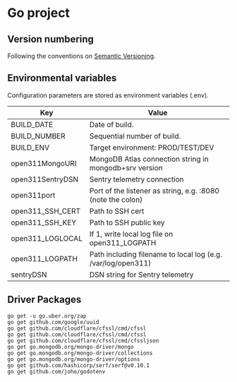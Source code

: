 # Go project

## Version numbering
Following the conventions on [Semantic Versioning](https://semver.org/).

## Environmental variables

Configuration parameters are stored as environment variables (.env).

| Key | Value |
| --- | --- |
| BUILD_DATE | Date of build. |
| BUILD_NUMBER | Sequential number of build. |
| BUILD_ENV | Target environment: PROD/TEST/DEV |
| open311MongoURI | MongoDB Atlas connection string in mongodb+srv version |
| open311SentryDSN | Sentry telemetry connection |
| open311port | Port of the listener as string, e.g. :8080 (note the colon) |
| open311_SSH_CERT | Path to SSH cert |
| open311_SSH_KEY | Path to SSH public key |
| open311_LOGLOCAL | If 1, write local log file on open311_LOGPATH |
| open311_LOGPATH | Path including filename to local log (e.g. /var/log/open311) |
| sentryDSN | DSN string for Sentry telemetry |

## Driver Packages

```
go get -u go.uber.org/zap     
go get github.com/google/uuid     
go get github.com/cloudflare/cfssl/cmd/cfssl  
go get github.com/cloudflare/cfssl/cmd/cfssl    
go get github.com/cloudflare/cfssl/cmd/cfssljson
go get go.mongodb.org/mongo-driver/mongo
go get go.mongodb.org/mongo-driver/collections
go get go.mongodb.org/mongo-driver/options
go get github.com/hashicorp/serf/serf@v0.10.1
go get github.com/joho/godotenv
```
